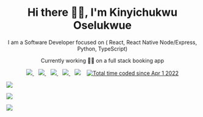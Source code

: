 <p align="center">
  <h1 align='center'>Hi there 👋🏾, I'm Kinyichukwu Oselukwue</h1> 
  <p align="center"> I am a Software Developer focused on (  React, React Native Node/Express, Python, TypeScript)</p>
  <p align='center'>Currently working 👨‍🍳 on a full stack booking app</p>
</p>

<p align='center'>
<a href="https://wa.me/2349132681563?text=Hello Chris" target="_blank">
  <img src="https://img.shields.io/badge/WHATSAPP-%2325D366.svg?&style=for-the-badge&logo=whatsapp&logoColor=white" />
</a>&nbsp;&nbsp;
<a href="https://twitter.com/KOselukwue" target="_blank">
  <img src="https://img.shields.io/badge/twitter-%231DA1F2.svg?&style=for-the-badge&logo=twitter&logoColor=white" />
</a>&nbsp;&nbsp;
<a href="https://www.linkedin.com/in/kinyichukwu-oselukwue-69a49622b/" target="_blank">
  <img src="https://img.shields.io/badge/linkedin-%230077B5.svg?&style=for-the-badge&logo=linkedin&logoColor=white" />
</a>&nbsp;&nbsp;
<a href="mailto:kinyichukwuose@gmail.com" target="_blank">
  <img src="https://img.shields.io/badge/email me-%23D14836.svg?&style=for-the-badge&logo=gmail&logoColor=white" />
</a>&nbsp;&nbsp;
  <img src="https://gpvc.arturio.dev/chrisegbaaaibon" />
  </a>&nbsp;&nbsp;
  <a href="https://wakatime.com/@71012fa4-1b94-4222-862a-ae7462bd8403"><img src="https://wakatime.com/badge/user/71012fa4-1b94-4222-862a-ae7462bd8403.svg" alt="Total time coded since Apr 1 2022" /></a>
  
  
  <p align = "left">
  <img src = "https://github-readme-stats.vercel.app/api?username=chrisegbaaaibon&show_icons=true&theme=tokyonight&line_height=25">
  </p>
  <p align = "left">
  <img src = "https://github-readme-stats.vercel.app/api/top-langs/?username=chrisegbaaaibon&langs_count=6&layout=compact">
  </p>
  <p align="left">
   <img src = "http://github-readme-streak-stats.herokuapp.com?user=chrisegbaaaibon&theme=blueberry&date_format=M%20j%5B%2C%20Y%5D">
 
</p>
</p>
 
